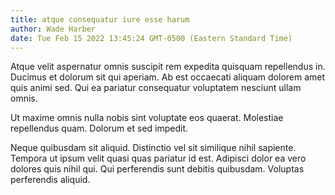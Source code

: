 ```yaml
---
title: atque consequatur iure esse harum
author: Wade Harber
date: Tue Feb 15 2022 13:45:24 GMT-0500 (Eastern Standard Time)
---
```

Atque velit aspernatur omnis suscipit rem expedita quisquam repellendus in. Ducimus et dolorum sit qui aperiam. Ab est occaecati aliquam dolorem amet quis animi sed. Qui ea pariatur consequatur voluptatem nesciunt ullam omnis.

 Ut maxime omnis nulla nobis sint voluptate eos quaerat. Molestiae repellendus quam. Dolorum et sed impedit.

 Neque quibusdam sit aliquid. Distinctio vel sit similique nihil sapiente. Tempora ut ipsum velit quasi quas pariatur id est. Adipisci dolor ea vero dolores quis nihil qui. Qui perferendis sunt debitis quibusdam. Voluptas perferendis aliquid.